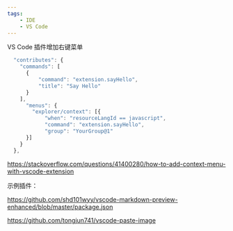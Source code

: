 ```yaml
---
tags:
    - IDE
    - VS Code
---
```


VS Code 插件增加右键菜单



```javascript
  "contributes": {
    "commands": [
      {
          "command": "extension.sayHello",
          "title": "Say Hello"
      }
    ],
      "menus": {
        "explorer/context": [{
            "when": "resourceLangId == javascript",
            "command": "extension.sayHello",
            "group": "YourGroup@1"
      }]
    }
  },

```

https://stackoverflow.com/questions/41400280/how-to-add-context-menu-with-vscode-extension



示例插件：

https://github.com/shd101wyy/vscode-markdown-preview-enhanced/blob/master/package.json

https://github.com/tongjun741/vscode-paste-image

